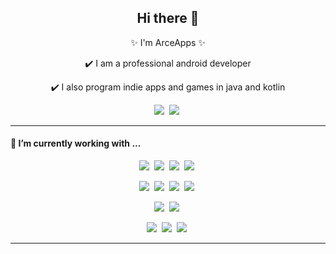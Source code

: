 <h2 align='center'> Hi there 👋 </h2>

<p align='center'> ✨ I'm ArceApps ✨ </p>

<p align='center'> ✔️ I am a professional android developer </p>
<p align='center'> ✔️ I also program indie apps and games in java and kotlin </p>

<p align='center'>
  <a href="https://twitter.com/arce_apps"><img src="https://img.shields.io/badge/twitter-%231DA1F2.svg?style=for-the-badge&logo=twitter&logoColor=3DDC84&labelColor=707B7C" /></a>&nbsp;
<a href="https://play.google.com/store/apps/developer?id=Arce+Apps"><img src="https://img.shields.io/badge/Google Play-3DDC84?style=for-the-badge&logo=google-play&logoColor=3DDC84&labelColor=707B7C" /></a>&nbsp;
  <!-- <a href="https://www.linkedin.com/in/stefanyvasconcelos/"><img src="https://img.shields.io/badge/linkedin-%230077B5.svg?&style=for-the-badge&logo=linkedin&logoColor=white" /></a>&nbsp;&nbsp;&nbsp;&nbsp; -->
  <!-- <a href="mailto:stefany.vasc.sa@gmail.com?subject=Olá%20Stefany"><img src="https://img.shields.io/badge/gmail-%23D14836.svg?&style=for-the-badge&logo=gmail&logoColor=white" /></a>&nbsp;&nbsp;&nbsp;&nbsp; -->
</p>

<hr>

<h4>🔭  I’m currently working with ...</h4>
<p align="center">
  <img src="https://img.shields.io/badge/Android-3DDC84?style=for-the-badge&logo=android&logoColor=white&labelColor=707B7C" />&nbsp;
  <img src="https://img.shields.io/badge/Kotlin-0095D5?style=for-the-badge&logo=kotlin&logoColor=white&labelColor=707B7C" />&nbsp;
  <img src="https://img.shields.io/badge/Java-007396?style=for-the-badge&logo=java&logoColor=white&labelColor=707B7C" />&nbsp;
  <img src="https://img.shields.io/badge/Android_Studio-3DDC84?style=for-the-badge&logo=android-studio&logoColor=white&labelColor=707B7C" />&nbsp;
</p>
<p align="center">
  <img src="https://img.shields.io/badge/Gradle-F7B500?style=for-the-badge&logo=gradle&logoColor=white&labelColor=707B7C" />&nbsp;
  <img src="https://img.shields.io/badge/Firebase-FFCA28?style=for-the-badge&logo=firebase&logoColor=white&labelColor=707B7C">&nbsp;
  <img src="https://img.shields.io/badge/Crashlytics-F7B500?style=for-the-badge&logo=firebase&logoColor=white&labelColor=707B7C" />&nbsp;
  <img src="https://img.shields.io/badge/Analytics-F7B500?style=for-the-badge&logo=firebase&logoColor=white&labelColor=707B7C" />&nbsp;
</p>
<p align="center">
  <img src="https://img.shields.io/badge/Jira-4479A1?style=for-the-badge&logo=Jira&logoColor=white&labelColor=707B7C" />&nbsp;
  <img src="https://img.shields.io/badge/Jenkins-F7B500?style=for-the-badge&logo=Jenkins&logoColor=white&labelColor=707B7C" />&nbsp;
</p>
<p align="center">
  <img src="https://img.shields.io/badge/MySQL-4479A1?style=for-the-badge&logo=mysql&logoColor=white&labelColor=707B7C" />&nbsp;
  <img src="https://img.shields.io/badge/Git-F7B500?style=for-the-badge&logo=git&logoColor=white&labelColor=707B7C" />&nbsp;
  <img src="https://img.shields.io/badge/Github-F7B500?style=for-the-badge&logo=github&logoColor=white&labelColor=707B7C" />&nbsp;
</p>

<hr>

<!--

<h4>🌱  I'm currently learning...</h4>
<p >
  <img src="https://img.shields.io/badge/TypeScript-007ACC?style=for-the-badge&logo=typescript&logoColor=white" />&nbsp;&nbsp;&nbsp;&nbsp;
  <img src="https://img.shields.io/badge/next.js-000000?style=for-the-badge&logo=next.js&logoColor=white" />&nbsp;&nbsp;&nbsp;
  <img src="https://img.shields.io/badge/node.js%20-%23339933.svg?&style=for-the-badge&logo=node.js&logoColor=white" />&nbsp;&nbsp;&nbsp;&nbsp;
  <img src="https://img.shields.io/badge/React_Native-20232A?style=for-the-badge&logo=react&logoColor=61DAFB" />&nbsp;&nbsp;&nbsp;
  <img src="https://img.shields.io/badge/styledcomponents%20-%23db7093.svg?&style=for-the-badge&logo=styled-components&logoColor=white" />&nbsp;&nbsp;&nbsp;
  <img src="https://img.shields.io/badge/jest%20-%23c21325.svg?&style=for-the-badge&logo=jest&logoColor=white" />&nbsp;&nbsp;&nbsp;
</p>


<p align='right'>
<h4>💬  Sometimes I like to write things here...</h4>
  <a href="https://dev.to/stefanyvasc"><img src="https://img.shields.io/badge/DEV.TO-%230A0A0A.svg?&style=for-the-badge&logo=dev-dot-to&logoColor=white" /></a>&nbsp;&nbsp;&nbsp;
  <a href="https://medium.com/@stefany.vasc.sa"><img src="https://img.shields.io/badge/medium-%2312100E.svg?&style=for-the-badge&logo=medium&logoColor=white" /></a>&nbsp;&nbsp;&nbsp;
  <a href="https://stefanysa.tech/"><img src="https://img.shields.io/badge/-My%20Blog-17bf63?&style=for-the-badge&logo=blog&logoColor=black" /></a>&nbsp;&nbsp;&nbsp;
</p>


<hr>

<br>
<p align="right">
  <a href="https://open.spotify.com/playlist/2w8GYqYdH6ve3g0nGcJcgE?si=7bCl8yynR2Saz4VPR6mDXQ"><img src="https://img.shields.io/badge/spotify-%231ED760.svg?&style=for-the-badge&logo=spotify&logoColor=white" /></a>&nbsp;&nbsp;&nbsp;
  <a href="steamcommunity.com/id/SteVasc/"><img src="https://img.shields.io/badge/Steam-%23000000.svg?&style=for-the-badge&logo=steam&logoColor=white" /></a>&nbsp;&nbsp;&nbsp;
  <h5 align="right">🎮 To have fun and spend time...</h5>
</p>

-->

<!--
**ArceApps/ArceApps** is a ✨ _special_ ✨ repository because its `README.md` (this file) appears on your GitHub profile.

Here are some ideas to get you started:

- 🔭 I’m currently working on ...
- 🌱 I’m currently learning ...
- 👯 I’m looking to collaborate on ...
- 🤔 I’m looking for help with ...
- 💬 Ask me about ...
- 📫 How to reach me: ...
- 😄 Pronouns: ...
- ⚡ Fun fact: ...
-->
